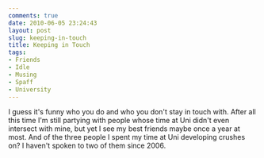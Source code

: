 ```yaml
---
comments: true
date: 2010-06-05 23:24:43
layout: post
slug: keeping-in-touch
title: Keeping in Touch
tags:
- Friends
- Idle
- Musing
- Spaff
- University
---
```


I guess it's funny who you do and who you don't stay in touch with.  After all this time I'm still partying with people whose time at Uni didn't even intersect with mine, but yet I see my best friends maybe once a year at most. And of the three people I spent my time at Uni developing crushes on? I haven't spoken to two of them since 2006.
